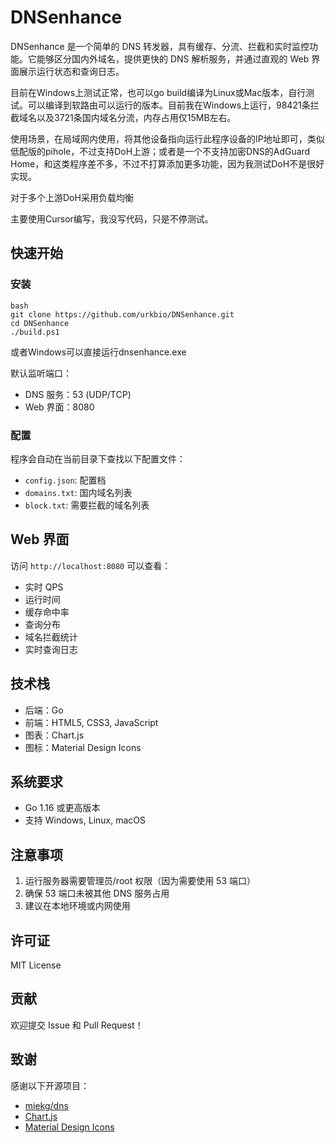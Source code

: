 # DNSenhance

DNSenhance 是一个简单的 DNS 转发器，具有缓存、分流、拦截和实时监控功能。它能够区分国内外域名，提供更快的 DNS 解析服务，并通过直观的 Web 界面展示运行状态和查询日志。

目前在Windows上测试正常，也可以go build编译为Linux或Mac版本，自行测试。可以编译到软路由可以运行的版本。目前我在Windows上运行，98421条拦截域名以及3721条国内域名分流，内存占用仅15MB左右。

使用场景，在局域网内使用，将其他设备指向运行此程序设备的IP地址即可，类似低配版的pihole，不过支持DoH上游；或者是一个不支持加密DNS的AdGuard Home，和这类程序差不多，不过不打算添加更多功能，因为我测试DoH不是很好实现。

对于多个上游DoH采用负载均衡

主要使用Cursor编写，我没写代码，只是不停测试。

## 快速开始

### 安装

```
bash
git clone https://github.com/urkbio/DNSenhance.git
cd DNSenhance
./build.ps1
```
或者Windows可以直接运行dnsenhance.exe


默认监听端口：
- DNS 服务：53 (UDP/TCP)
- Web 界面：8080

### 配置

程序会自动在当前目录下查找以下配置文件：
- `config.json`: 配置档
- `domains.txt`: 国内域名列表
- `block.txt`: 需要拦截的域名列表

## Web 界面

访问 `http://localhost:8080` 可以查看：
- 实时 QPS
- 运行时间
- 缓存命中率
- 查询分布
- 域名拦截统计
- 实时查询日志

## 技术栈

- 后端：Go
- 前端：HTML5, CSS3, JavaScript
- 图表：Chart.js
- 图标：Material Design Icons

## 系统要求

- Go 1.16 或更高版本
- 支持 Windows, Linux, macOS

## 注意事项

1. 运行服务器需要管理员/root 权限（因为需要使用 53 端口）
2. 确保 53 端口未被其他 DNS 服务占用
3. 建议在本地环境或内网使用

## 许可证

MIT License

## 贡献

欢迎提交 Issue 和 Pull Request！

## 致谢

感谢以下开源项目：
- [miekg/dns](https://github.com/miekg/dns)
- [Chart.js](https://www.chartjs.org/)
- [Material Design Icons](https://materialdesignicons.com/)
